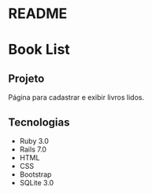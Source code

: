 # README

# Book List

## Projeto
Página para cadastrar e exibir livros lidos.

## Tecnologias
- Ruby 3.0
- Rails 7.0
- HTML
- CSS
- Bootstrap
- SQLite 3.0


